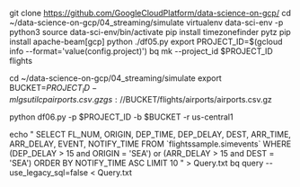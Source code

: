  
git clone https://github.com/GoogleCloudPlatform/data-science-on-gcp/
cd ~/data-science-on-gcp/04_streaming/simulate
virtualenv data-sci-env -p python3
source data-sci-env/bin/activate
pip install timezonefinder pytz
pip install apache-beam[gcp]
python ./df05.py
export PROJECT_ID=$(gcloud info --format='value(config.project)')
bq mk --project_id $PROJECT_ID flights

cd ~/data-science-on-gcp/04_streaming/simulate
export BUCKET=${PROJECT_ID}-ml
gsutil cp airports.csv.gz gs://$BUCKET/flights/airports/airports.csv.gz

python df06.py -p $PROJECT_ID -b $BUCKET -r us-central1

echo "
SELECT
  FL_NUM,
  ORIGIN,
  DEP_TIME,
  DEP_DELAY,
  DEST,
  ARR_TIME,
  ARR_DELAY,
  EVENT,
  NOTIFY_TIME
FROM
  \`flightssample.simevents\`
WHERE
  (DEP_DELAY > 15 and ORIGIN = 'SEA') or
  (ARR_DELAY > 15 and DEST = 'SEA')
ORDER BY
  NOTIFY_TIME ASC
LIMIT
  10
  " > Query.txt
bq query --use_legacy_sql=false < Query.txt